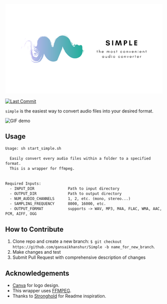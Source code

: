 ![logo](img/simple_logo.png)

[![Last Commit](https://img.shields.io/github/last-commit/gansaikhanshur/Simple)](https://img.shields.io/github/last-commit/gansaikhanshur/Simple)

`simple` is the easiest way to convert audio files into your desired format.

![GIF demo](img/)

**Usage**
---

```
Usage: sh start_simple.sh

  Easily convert every audio files within a folder to a specified format.
  This is a wrapper for ffmpeg.


Required Inputs:
  - INPUT_DIR               Path to input directory
  - OUTPUT_DIR              Path to output directory
  - NUM_AUDIO_CHANNELS      1, 2, etc. (mono, stereo...)
  - SAMPLING_FREQUENCY      8000, 16000, etc.
  - OUTPUT_FORMAT           supports -> WAV, MP3, M4A, FLAC, WMA, AAC, PCM, AIFF, OGG
```

**How to Contribute**
---

1. Clone repo and create a new branch: `$ git checkout https://github.com/gansaikhanshur/Simple -b name_for_new_branch`.
2. Make changes and test
3. Submit Pull Request with comprehensive description of changes

**Acknowledgements**
---

+ [Canva](https://www.canva.com) for logo design.
+ This wrapper uses [FFMPEG](https://www.ffmpeg.org).
+ Thanks to [Stronghold](https://github.com/alichtman/stronghold#readme) for Readme inspiration.
